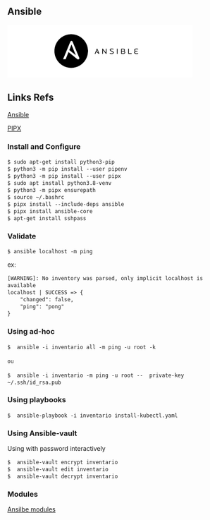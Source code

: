 ## Ansible 

![Ansible image](./img/Untitled.png)

## Links Refs

[Ansible](https://docs.ansible.com/ansible/latest/installation_guide/intro_installation.html)

[PIPX](https://pipx.pypa.io/stable/)

### Install and Configure

    $ sudo apt-get install python3-pip
    $ python3 -m pip install --user pipenv
    $ python3 -m pip install --user pipx
    $ sudo apt install python3.8-venv
    $ python3 -m pipx ensurepath
    $ source ~/.bashrc
    $ pipx install --include-deps ansible
    $ pipx install ansible-core
    $ apt-get install sshpass

### Validate

    $ ansible localhost -m ping

ex:
````log
[WARNING]: No inventory was parsed, only implicit localhost is available
localhost | SUCCESS => {
    "changed": false,
    "ping": "pong"
}
````

### Using ad-hoc 


    $  ansible -i inventario all -m ping -u root -k

    ou 

    $  ansible -i inventario -m ping -u root --  private-key ~/.ssh/id_rsa.pub 

### Using playbooks


    $  ansible-playbook -i inventario install-kubectl.yaml


### Using Ansible-vault 

Using with password interactively

    $  ansible-vault encrypt inventario
    $  ansible-vault edit inventario
    $  ansible-vault decrypt inventario


### Modules

[Ansilbe modules](https://docs.ansible.com/ansible/2.9/modules/list_of_all_modules.html)


